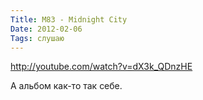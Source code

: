 ```yaml
---
Title: M83 - Midnight City
Date: 2012-02-06
Tags: слушаю
---
```


http://youtube.com/watch?v=dX3k_QDnzHE

А альбом как-то так себе.